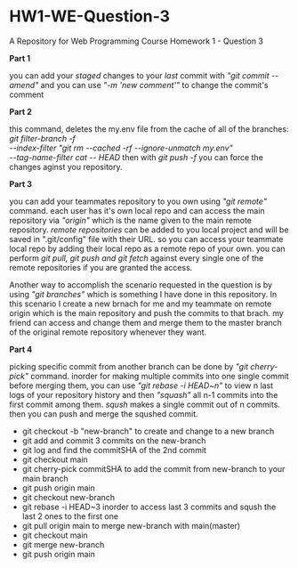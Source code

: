 # HW1-WE-Question-3
 A Repository for Web Programming Course Homework 1 - Question 3

**Part 1**

you can add your *staged* changes to your *last* commit with *"git commit --amend"* and you can use *"-m 'new comment'"* to change the commit's comment

**Part 2**

this command, deletes the my.env file from the cache of all of the branches: 
*git filter-branch -f \
 --index-filter "git rm --cached -rf --ignore-unmatch my.env" \
 --tag-name-filter cat -- HEAD*
 then with *git push -f* you can force the changes aginst you repository. 
 
 **Part 3**
 
 you can add your teammates repository to you own using *"git remote"* command. each user has it's own local repo and can access the main repository via *"origin"* which is the name given to the main remote repository. *remote repositories* can be added to you local project and will be saved in ".git/config" file with their URL. so you can access your teammate local repo by adding their local repo as a remote repo of your own. you can perform *git pull, git push and git fetch* against every single one of the remote repositories if you are granted the access.
 
 Another way to accomplish the scenario requested in the question is by using *"git branches"* which is something I have done in this repository. In this scenario I create a new brnach for me and my teammate on remote origin which is the main repository and push the commits to that brach. my friend can access and change them and merge them to the master branch of the original remote repository whenever they want. 
 
 
 **Part 4** 
 
 picking specific commit from another branch can be done by  *"git cherry-pick"* command.
 inorder for making multiple commits into one single commit before merging them, you can use *"git rebase -i HEAD~n"* to view n last logs of your repository history and then *"squash"* all n-1 commits into the first commit among them. *sqush* makes a single commit out of n commits. then you can push and merge the squshed commit. 
 - git checkout -b "new-branch" to create and change to a new branch
 - git add and commit 3 commits on the new-branch
 - git log and find the commitSHA of the 2nd commit
 - git checkout main
 - git cherry-pick commitSHA to add the commit from new-branch to your main branch
 - git push origin main
 - git checkout new-branch
 - git rebase -i HEAD~3 inorder to access last 3 commits and sqush the last 2 ones to the first one
 - git pull origin main to merge new-branch with main(master)
 - git checkout main
 - git merge new-branch
 - git push origin main
 
